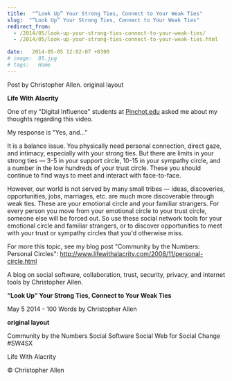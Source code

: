 ```yaml
---
title:  "“Look Up” Your Strong Ties, Connect to Your Weak Ties"
slug:  "“Look Up” Your Strong Ties, Connect to Your Weak Ties"
redirect_from:
  - /2014/05/look-up-your-strong-ties-connect-to-your-weak-ties/
  - /2014/05/look-up-your-strong-ties-connect-to-your-weak-ties.html

date:   2014-05-05 12:02-07 +0300
# image:  05.jpg
# tags:   Home
---
```


Post by Christopher Allen. original layout


**Life With Alacrity**

One of my "Digital Influence" students at [Pinchot.edu](http://pinchot.edu/) asked me about my thoughts regarding this video.

My response is "Yes, and…"

It is a balance issue. You physically need personal connection, direct gaze, and intimacy, especially with your strong ties. But there are limits in your strong ties — 3-5 in your support circle, 10-15 in your sympathy circle, and a number in the low hundreds of your trust circle. These you should continue to find ways to meet and interact with face-to-face.

However, our world is not served by many small tribes — ideas, discoveries, opportunities, jobs, marriages, etc. are much more discoverable through weak ties. These are your emotional circle and your familiar strangers. For every person you move from your emotional circle to your trust circle, someone else will be forced out. So use these social network tools for your emotional circle and familiar strangers, or to discover opportunities to meet with your trust or sympathy circles that you'd otherwise miss.

For more this topic, see my blog post "Community by the Numbers: Personal Circles": http://www.lifewithalacrity.com/2008/11/personal-circle.html

A blog on social software, collaboration, trust, security, privacy, and internet tools by Christopher Allen.

**“Look Up” Your Strong Ties, Connect to Your Weak Ties**

May 5 2014 - 100 Words
by Christopher Allen

**original layout**

Community by the Numbers Social Software Social Web for Social Change #SW4SX

Life With Alacrity

© Christopher Allen
